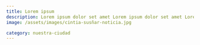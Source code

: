 ```yaml
---
title: Lorem ipsum
description: Lorem ipsum dolor set amet Lorem ipsum dolor set amet Lorem ipsum dolor set amet Lorem ipsum dolor set amet
image: /assets/images/cintia-susñar-noticia.jpg

category: nuestra-ciudad
---
```

